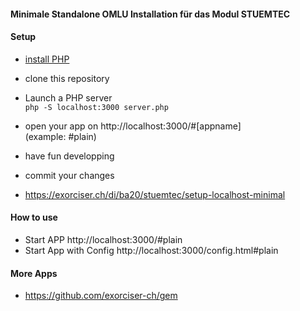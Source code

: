 #### Minimale Standalone OMLU Installation für das Modul STUEMTEC


#### Setup
   * [install PHP](https://www.php.net/manual/en/install.php)
   * clone this repository 
   * Launch a PHP server<br>
     `php -S localhost:3000 server.php`
   * open your app on http://localhost:3000/#[appname]<br>
     (example: #plain)
   * have fun developping
   * commit your changes

   * https://exorciser.ch/di/ba20/stuemtec/setup-localhost-minimal

#### How to use
   * Start APP http://localhost:3000/#plain 
   * Start App with Config http://localhost:3000/config.html#plain 

#### More Apps
   * https://github.com/exorciser-ch/gem
